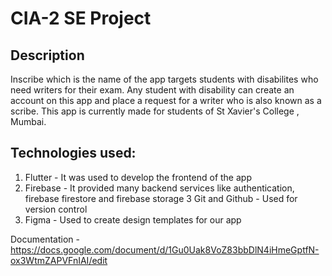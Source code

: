 # CIA-2 SE Project

## Description
Inscribe which is the name of the app targets students with disabilites who need writers for their exam.
Any student with disability can create an account on this app and place a request for a writer who is also known as a scribe.
This app is currently made for students of St Xavier's College , Mumbai.

## Technologies used:
1. Flutter - It was used to develop the frontend of the app
2. Firebase - It provided many backend services like authentication, firebase firestore and firebase storage
3 Git and Github - Used for version control
4. Figma - Used to create design templates for our app

Documentation - https://docs.google.com/document/d/1Gu0Uak8VoZ83bbDlN4iHmeGptfN-ox3WtmZAPVFnIAI/edit





